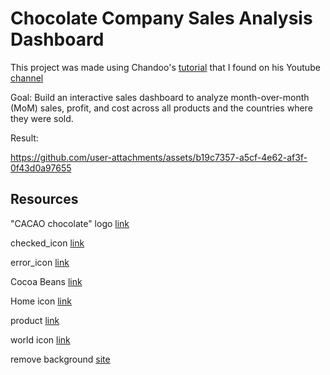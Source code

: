 # Chocolate Company Sales Analysis Dashboard

This project was made using Chandoo's [tutorial](https://www.youtube.com/watch?v=ooJO7NW4uJU&t=6370s) that I found on his Youtube [channel](https://www.youtube.com/@chandoo_)

Goal: Build an interactive sales dashboard to analyze month-over-month (MoM) sales, profit, and cost across all products and the countries where they were sold.   

Result:<br>

https://github.com/user-attachments/assets/b19c7357-a5cf-4e62-af3f-0f43d0a97655

## Resources

"CACAO chocolate" logo [link](https://www.canva.com/search?q=chocolate%20logo)<br>

checked_icon [link](https://www.flaticon.com/free-icon/check_5610944?term=done&page=1&position=6&origin=search&related_id=5610944)<br>

error_icon [link](https://www.flaticon.com/free-icon/close_9068699?term=cancell&page=1&position=41&origin=search&related_id=9068699)<br>

Cocoa Beans [link](https://thenounproject.com/icon/cocoa-beans-54521/)<br>

Home icon [link](https://thenounproject.com/icon/home-7613019/)<br>

product [link](https://www.flaticon.com/free-icon/product_9252074?term=products&page=1&position=27&origin=search&related_id=9252074)<br>

world icon [link](https://thenounproject.com/icon/country-7254670/)<br>

remove background [site](https://www.remove.bg/)